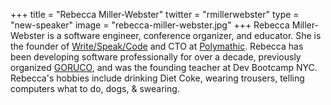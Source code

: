 +++
title = "Rebecca Miller-Webster"
twitter = "rmillerwebster"
type = "new-speaker"
image = "rebecca-miller-webster.jpg"
+++
Rebecca Miller-Webster is a software engineer, conference organizer, and educator. She is the founder of [Write/Speak/Code](http://www.writespeakcode.com) and CTO at [Polymathic](http://teampolymathic.com/). Rebecca has been developing software professionally for over a decade, previously organized [GORUCO](http://goruco.com), and was the founding teacher at Dev Bootcamp NYC. Rebecca's hobbies include drinking Diet Coke, wearing trousers, telling computers what to do, dogs, & swearing.